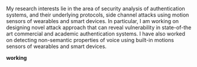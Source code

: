 My research interests lie in the area of security analysis of authentication systems, and their underlying protocols, side channel attacks using motion sensors of wearables and smart devices. In particular, I am working on designing novel attack approach that can reveal vulnerability in state-of-the art commercial and academic authentication systems. I have also worked on detecting non-semantic properties of voice using built-in motions sensors of wearables and smart devices. 

**working**